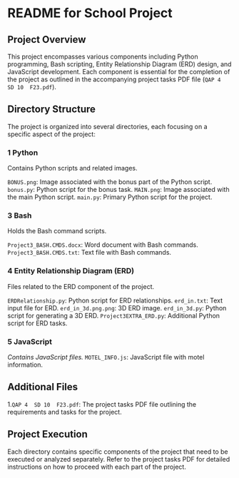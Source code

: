 # README for School Project

## Project Overview

This project encompasses various components including Python programming, Bash scripting, Entity Relationship Diagram (ERD) design, and JavaScript development. Each component is essential for the completion of the project as outlined in the accompanying project tasks PDF file (`QAP 4  SD 10  F23.pdf`).

## Directory Structure

The project is organized into several directories, each focusing on a specific aspect of the project:

### 1  Python

Contains Python scripts and related images.

 `BONUS.png`: Image associated with the bonus part of the Python script.
 `bonus.py`: Python script for the bonus task.
 `MAIN.png`: Image associated with the main Python script.
 `main.py`: Primary Python script for the project.

### 3  Bash

Holds the Bash command scripts.

 `Project3_BASH.CMDS.docx`: Word document with Bash commands.
 `Project3_BASH.CMDS.txt`: Text file with Bash commands.

### 4  Entity Relationship Diagram (ERD)

Files related to the ERD component of the project.

 `ERDRelationship.py`: Python script for ERD relationships.
 `erd_in.txt`: Text input file for ERD.
 `erd_in_3d.png.png`: 3D ERD image.
 `erd_in_3d.py`: Python script for generating a 3D ERD.
 `Project3EXTRA_ERD.py`: Additional Python script for ERD tasks.

### 5  JavaScript

*Contains JavaScript files.*
  `MOTEL_INFO.js`: JavaScript file with motel information.

## Additional Files
 1.`QAP 4  SD 10  F23.pdf`: The project tasks PDF file outlining the requirements and tasks for the project.

## Project Execution

Each directory contains specific components of the project that need to be executed or analyzed separately. Refer to the project tasks PDF for detailed instructions on how to proceed with each part of the project.
